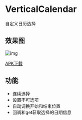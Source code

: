 # VerticalCalendar
自定义日历选择


## 效果图

![img](https://github.com/mzyq/VerticalCalendar/blob/master/img/preview.gif)

[APK下载](https://w-5.net/YPqDk)

## 功能
* 连续选择
* 设置不可选项
* 自动调换开始和结束位置
* 回调和get获取选择的日期信息